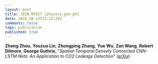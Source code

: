 ```yaml
---
layout: post
title: 1810.05927 [physics.geo-ph]
date: 2018-10-13T21:13:24Z
comments: false
tags: publication
published: true
---
```


<b>Zheng Zhou</b>, <b>Youzuo Lin</b>, <b>Zhongping Zhang</b>, <b>Yue Wu</b>, <b>Zan Wang</b>, <b>Robert Dilmore</b>, <b>George Guthrie</b>, "<i>Spatial-Temporal Densely Connected CNN-LSTM Nets: An Application to CO2  Leakage Detection</i>" ([arXiv](http://arxiv.org/abs/1810.05927v1))
